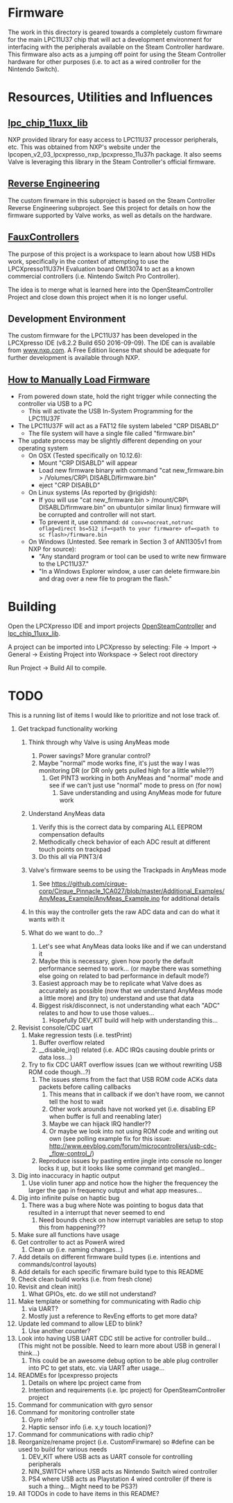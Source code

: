 # Firmware

The work in this directory is geared towards a completely custom firwmare for 
 the main LPC11U37 chip that will act a development environment for interfacing
 with the peripherals available on the Steam Controller hardware. This firmware
 also acts as a jumping off point for using the Steam Controller hardware for
 other purposes (i.e. to act as a wired controller for the Nintendo Switch).

# Resources, Utilities and Influences

## [lpc_chip_11uxx_lib](./lpc_chip_11uxx_lib)

NXP provided library for easy access to LPC11U37 processor peripherals, etc.
 This was obtained from NXP's website under the 
 lpcopen_v2_03_lpcxpresso_nxp_lpcxpresso_11u37h package. It also seems Valve is 
 leveraging this library in the Steam Controller's official firmware. 

## [Reverse Engineering](../ReverseEngineering/)

The custom firwmare in this subproject is based on the Steam Controller 
 Reverse Engineering subproject. See this project for details on how the
 firmware supported by Valve works, as well as details on the hardware. 

## [FauxControllers](./FauxControllers)

The purpose of this project is a workspace to learn about how USB HIDs work, 
 specifically in the context of attempting to use the LPCXpresso11U37H 
 Evaluation board OM13074 to act as a known commercial controllers (i.e.
 Nintendo Switch Pro Controller).

The idea is to merge what is learned here into the OpenSteamController Project
 and close down this project when it is no longer useful.

## Development Environment

The custom firmware for the LPC11U37 has been developed in the LPCXpresso IDE 
 (v8.2.2 Build 650 2016-09-09). The IDE can is available from www.nxp.com.
 A Free Edition license that should be adequate for further development is 
 available through NXP.

## [How to Manually Load Firmware](https://steamcommunity.com/sharedfiles/filedetails/?id=572740074)

* From powered down state, hold the right trigger while connecting the controller via USB to a PC
    * This will activate the USB In-System Programming for the LPC11U37F
* The LPC11U37F will act as a FAT12 file system labeled "CRP DISABLD"
    * The file system will have a single file called "firmware.bin"
* The update process may be slightly different depending on your operating system 
    * On OSX (Tested specifically on 10.12.6):
        * Mount "CRP DISABLD" will appear
        * Load new firmware binary with command "cat new_firmware.bin > /Volumes/CRP\ DISABLD/firmware.bin"
        * eject "CRP DISABLD"
    * On Linux systems (As reported by @rigidsh):
        * If you will use  "cat new_firmware.bin > /mount/CRP\ DISABLD/firmware.bin" on ubuntu(or similar linux) firmware will be corrupted and controller will not start.
        * To prevent it, use command: `dd conv=nocreat,notrunc oflag=direct bs=512 if=<path to your firmware> of=<path to sc flash>/firmware.bin`
    * On Windows (Untested. See remark in Section 3 of AN11305v1 from NXP for source):
        * "Any standard program or tool can be used to write new firmware to the LPC11U37." 
        * "In a Windows Explorer window, a user can delete firmware.bin and drag over a new file to program the flash."

# Building

Open the LPCXpresso IDE and import projects [OpenSteamController](./OpenSteamController) 
 and [lpc_chip_11uxx_lib](./lpc_chip_11uxx_lib).

A project can be imported into LPCXpresso by selecting: 
 File -> Import -> General -> Existing Project into Workspace -> Select root directory

Run Project -> Build All to compile.

# TODO

This is a running list of items I would like to prioritize and not lose track
 of.

1. Get trackpad functionality working
    1. Think through why Valve is using AnyMeas mode
        1. Power savings? More granular control?
        1. Maybe "normal" mode works fine, it's just the way I was monitoring DR (or DR only gets pulled high for a little while??)
            1. Get PINT3 working in both AnyMeas and "normal" mode and see if we can't just use "normal" mode to press on (for now)
                1. Save understanding and using AnyMeas mode for future work
    1. Understand AnyMeas data
        1. Verify this is the correct data by comparing ALL EEPROM compensation defaults
        1. Methodically check behavior of each ADC result at different touch points on trackpad
        1. Do this all via PINT3/4

    1. Valve's firmware seems to be using the Trackpads in AnyMeas mode
        1. See https://github.com/cirque-corp/Cirque_Pinnacle_1CA027/blob/master/Additional_Examples/AnyMeas_Example/AnyMeas_Example.ino for additional details
    1. In this way the controller gets the raw ADC data and can do what it wants with it
    1. What do we want to do...?
        1. Let's see what AnyMeas data looks like and if we can understand it
        1. Maybe this is necessary, given how poorly the default performance seemed to work... (or maybe there was something else going on related to bad performance in default mode?)
        1. Easiest approach may be to replicate what Valve does as accurately as possible (now that we understand AnyMeas mode a little more) and (try to) understand and use that data
        1. Biggest risk/disconnect, is not understanding what each "ADC" relates to and how to use those values...
            1. Hopefully DEV_KIT build will help with understanding this...
1. Revisist console/CDC uart
    1. Make regression tests (i.e. testPrint)
        1. Buffer overflow related
        1. __disable_irq() related (i.e. ADC IRQs causing double prints or data loss...)
    1. Try to fix CDC UART overflow issues (can we without rewriting USB ROM code though...?)
        1. The issues stems from the fact that USB ROM code ACKs data packets before calling callbacks
            1. This means that in callback if we don't have room, we cannot tell the host to wait
            1. Other work arounds have not worked yet (i.e. disabling EP when buffer is full and reenabling later)
            1. Maybe we can hijack IRQ handler??
            1. Or maybe we look into not using ROM code and writing out own (see polling example fix for this issue: http://www.eevblog.com/forum/microcontrollers/usb-cdc-_flow-control_/)
        1. Reproduce issues by pasting entire jingle into console no longer locks it up, but it looks like some command get mangled...
1. Dig into inaccuracy in haptic output
    1. Use violin tuner app and notice how the higher the frequencey the larger the gap in frequency output and what app measures...
1. Dig into infinite pulse on haptic bug
    1. There was a bug where Note was pointing to bogus data that resulted in a interrupt that never seemed to end
        1. Need bounds check on how interrupt variables are setup to stop this from happening???
1. Make sure all functions have usage 
1. Get controller to act as PowerA wired
    1. Clean up (i.e. naming changes...)
1. Add details on different firmware build types (i.e. intentions and commands/control layouts)
1. Add details for each specific firwmare build type to this README
1. Check clean build works (i.e. from fresh clone)
1. Revisit and clean init()
    1. What GPIOs, etc. do we still not understand?
1. Make template or something for communicating with Radio chip
    1. via UART?
    1. Mostly just a reference to RevEng efforts to get more data?
1. Update led command to allow LED to blink?
    1. Use another counter?
1. Look into having USB UART CDC still be active for controller build... (This might not be possible. Need to learn more about USB in general I think...)
    1. This could be an awesome debug option to be able plug controller into PC to get stats, etc. via UART after usage...
1. READMEs for lpcexpresso projects
    1. Details on where lpc project came from
    1. Intention and requirements (i.e. lpc project) for OpenSteamController project
1. Command for communication with gyro sensor
1. Command for monitoring controller state
    1. Gyro info?
    1. Haptic sensor info (i.e. x,y touch location)?
1. Command for communications with radio chip?
1. Reorganize/rename project (i.e. CustomFirwmare) so #define can be used to build for various needs
    1. DEV_KIT where USB acts as UART console for controlling peripherals
    1. NIN_SWITCH where USB acts as Nintendo Switch wired controller
    1. PS4 where USB acts as Playstation 4 wired controller (if there is such a thing... Might need to be PS3?)
1. All TODOs in code to have items in this README?
